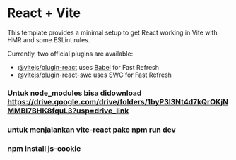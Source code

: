 # React + Vite

This template provides a minimal setup to get React working in Vite with HMR and some ESLint rules.

Currently, two official plugins are available:

- [@vitejs/plugin-react](https://github.com/vitejs/vite-plugin-react/blob/main/packages/plugin-react/README.md) uses [Babel](https://babeljs.io/) for Fast Refresh
- [@vitejs/plugin-react-swc](https://github.com/vitejs/vite-plugin-react-swc) uses [SWC](https://swc.rs/) for Fast Refresh

### Untuk node_modules bisa didownload https://drive.google.com/drive/folders/1byP3I3Nt4d7kQrOKjNMMBl7BHK8fquL3?usp=drive_link
### untuk menjalankan vite-react pake npm run dev

### npm install js-cookie
